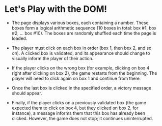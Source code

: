 <h1>Let's Play with the DOM!</h1>

- The page displays various boxes, each containing a number. These boxes form a logical arithmetic sequence (10 boxes in total: box #1, box #2, … box #10). The boxes are randomly shuffled each time the page is loaded.

- The player must click on each box in order (box 1, then box 2, and so on). A clicked box is validated, and its appearance should change to visually inform the player of their action.

- If the player clicks on the wrong box (for example, clicking on box 4 right after clicking on box 2), the game restarts from the beginning. The player will need to click again on box 1 and continue from there.

- Once the last box is clicked in the specified order, a victory message should appear.

- Finally, if the player clicks on a previously validated box (the game expected them to click on box 4, but they clicked on box 2, for instance), a message informs them that this box has already been clicked. However, the game does not stop; it continues uninterrupted.

